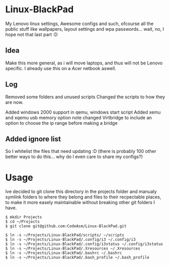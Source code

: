 # Linux-BlackPad
My Lenovo linux settings, Awesome configs and such, ofcourse all the public stuff like wallpapers, layout settings and wpa passwords... wait, no, I hope not that last part :D

## Idea
Make this more general, as i will move laptops, and thus will not be Lenovo specific. I already use this on a Acer netbook aswell.

## Log
Removed some folders and unused scripts
Changed the scripts to how they are now.

Added windows 2000 support in qemu, windows start script
Added xemu and xqemu usb memory option note
changed Virtbridge to include an option to choose the ip range before making a bridge


##  Added ignore list 
So I whitelist the files that need updating :D (there is probably 100 other better ways to do this... why do I even care to share my configs?)

# Usage
Ive decided to git clone this directory in the projects folder and manualy symlink folders to where they belong and files to their recpectable places, to make it more easely maintainable without breaking other git folders I have.

```
$ mkdir Projects
$ cd ~/Projects
$ git clone git@github.com:CodeAsm/Linux-BlackPad.git

$ ln -s ~/Projects/Linux-BlackPad/scripts/ ~/scripts
$ ln -s ~/Projects/Linux-BlackPad/.config/i3 ~/.config/i3
$ ln -s ~/Projects/Linux-BlackPad/.config/i3status ~/.config/i3status
$ ln -s ~/Projects/Linux-BlackPad/.Xresources ~/.Xresources
$ ln -s ~/Projects/Linux-BlackPad/.bashrc ~/.bashrc
$ ln -s ~/Projects/Linux-BlackPad/.bash_profile ~/.bash_profile


```




